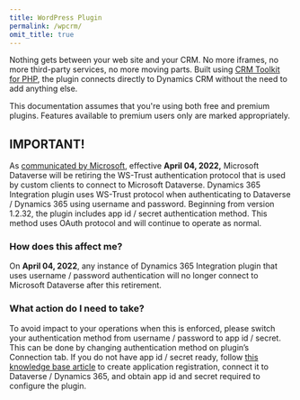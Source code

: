 ```yaml
---
title: WordPress Plugin
permalink: /wpcrm/
omit_title: true
---
```


Nothing gets between your web site and your CRM. No more iframes, no more third-party services, no more moving parts. Built using [CRM Toolkit for PHP](https://github.com/AlexaCRM/php-crm-toolkit), the plugin connects directly to Dynamics CRM without the need to add anything else.

This documentation assumes that you're using both free and premium plugins. Features available to premium users only are marked appropriately. 

## IMPORTANT!

As [communicated by Microsoft](https://docs.microsoft.com/power-platform/important-changes-coming#deprecation-of-office365-authentication-type-and-organizationserviceproxy-class-for-connecting-to-dataverse), effective **April 04, 2022,** Microsoft Dataverse will be retiring the WS-Trust authentication protocol that is used by custom clients to connect to Microsoft Dataverse. Dynamics 365 Integration plugin uses WS-Trust protocol when authenticating to Dataverse / Dynamics 365 using username and password. Beginning from version 1.2.32, the plugin includes app id / secret authentication method. This method uses OAuth protocol and will continue to operate as normal.

### How does this affect me?

On **April 04, 2022**, any instance of Dynamics 365 Integration plugin that uses username / password authentication will no longer connect to Microsoft Dataverse after this retirement.

### What action do I need to take?

To avoid impact to your operations when this is enforced, please switch your authentication method from username / password to app id / secret. This can be done by changing authentication method on plugin’s Connection tab. If you do not have app id / secret ready, follow [this knowledge base article](https://alexacrm.com/kb/plugin/config/oauth-setup/) to create application registration, connect it to Dataverse / Dynamics 365, and obtain app id and secret required to configure the plugin.
